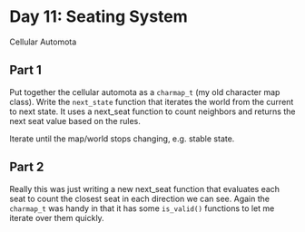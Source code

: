 # Day 11: Seating System

Cellular Automota

## Part 1

Put together the cellular automota as a `charmap_t` (my old character map class).
Write the `next_state` function that iterates the world from the current to next
state. It uses a next_seat function to count neighbors and returns the next seat
value based on the rules.

Iterate until the map/world stops changing, e.g. stable state.

## Part 2

Really this was just writing a new next_seat function that evaluates each seat
to count the closest seat in each direction we can see. Again the `charmap_t`
was handy in that it has some `is_valid()` functions to let me iterate over
them quickly.

